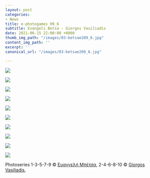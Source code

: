 ```yaml
---
layout: post
categories:
- News
title: e-photogames 09_6
subtitle: Evangeli Betsa - Giorgos Vasiliadis
date: 2021-06-15 22:00:00 +0000
thumb_img_path: "/images/03-betsae209_6.jpg"
content_img_path: ''
excerpt: ''
canonical_url: "/images/03-betsae209_6.jpg"

---
```

![](/images/01-betsae209_6.jpg)

![](/images/02-_vasiliadisg209_6.jpg)

![](/images/03-betsae209_6.jpg)

![](/images/04-vasiliadisg209_6.jpg)

![](/images/05-betsae209_6.jpg)

![](/images/06-_vasiliadisg209_6.jpg)

![](/images/07-betsae209_6.jpg)

![](/images/08-_vasiliadisg209_6.jpg)

![](/images/09-betsae209_6.jpg)

![](/images/10-_vasiliadisg209_6.jpg)

Photoseries  1-3-5-7-9 © <a href="https://www.facebook.com/eyaggeli.mpetsa" target="blank"> Ευαγγελή Μπέτσα</a>, 2-4-6-8-10 © <a href="https://www.facebook.com/gvasiliadis" target="blank"> Giorgos Vasiliadis</a>,